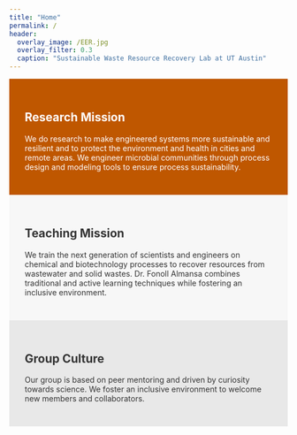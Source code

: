 ```yaml
---
title: "Home"
permalink: /
header:
  overlay_image: /EER.jpg
  overlay_filter: 0.3
  caption: "Sustainable Waste Resource Recovery Lab at UT Austin"
---
```


<section style="background-color: #BF5700; color: white; padding: 2em;">
<h2>Research Mission</h2>
<p>We do research to make engineered systems more sustainable and resilient and to protect the environment and health in cities and remote areas. We engineer microbial communities through process design and modeling tools to ensure process sustainability.</p>
</section>

<section style="background-color: #f7f7f7; color: #333; padding: 2em;">
<h2>Teaching Mission</h2>
<p>We train the next generation of scientists and engineers on chemical and biotechnology processes to recover resources from wastewater and solid wastes. Dr. Fonoll Almansa combines traditional and active learning techniques while fostering an inclusive environment.</p>
</section>

<section style="background-color: #E8E8E8; color: #333; padding: 2em;">
<h2>Group Culture</h2>
<p>Our group is based on peer mentoring and driven by curiosity towards science. We foster an inclusive environment to welcome new members and collaborators.</p>
</section>
<!-- rebuild trigger -->
